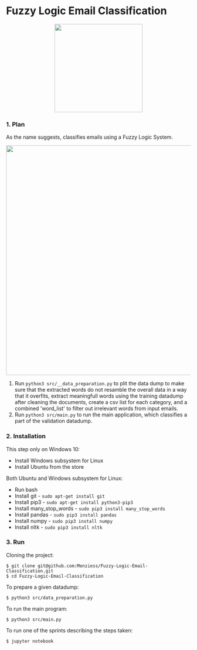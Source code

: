 # Fuzzy Logic Email Classification

<p align="center"><img width="240" src="https://i.imgur.com/BEJpU4k.png"></p>

### 1. Plan

As the name suggests, classifies emails using a Fuzzy Logic System.

<a href="https://github.com/Menziess/Fuzzy-Logic-Email-Classification/blob/master/report/group_7_draftreport.pdf">
  <p align="center"><img width="625" src="https://i.imgur.com/HYQRXDK.jpg"></p>
</a>

1. Run ```python3 src/__data_preparation.py``` to plit the data dump to make sure that the extracted words do not resamble the overall data in a way that it overfits, extract meaningfull words using the training datadump after cleaning the documents, create a csv list for each category, and a combined 'word_list' to filter out irrelevant words from input emails.
2. Run ```python3 src/main.py``` to run the main application, which classifies a part of the validation datadump.

### 2. Installation

This step only on Windows 10:

- Install Windows subsystem for Linux
- Install Ubuntu from the store

Both Ubuntu and Windows subsystem for Linux:

- Run bash
- Install git - ```sudo apt-get install git```
- Install pip3 - ```sudo apt-get install python3-pip3```
- Install many_stop_words - ```sudo pip3 install many_stop_words```
- Install pandas - ```sudo pip3 install pandas```
- Install numpy - ```sudo pip3 install numpy```
- Install nltk - ```sudo pip3 install nltk```

### 3. Run

Cloning the project:

    $ git clone git@github.com:Menziess/Fuzzy-Logic-Email-Classification.git
    $ cd Fuzzy-Logic-Email-Classification

To prepare a given datadump:

    $ python3 src/data_preparation.py

To run the main program:

    $ python3 src/main.py

To run one of the sprints describing the steps taken:

    $ jupyter notebook

